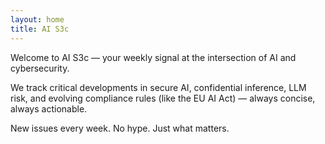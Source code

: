 ```yaml
---
layout: home
title: AI S3c
---
```


Welcome to AI S3c — your weekly signal at the intersection of AI and cybersecurity.

We track critical developments in secure AI, confidential inference, LLM risk, and evolving compliance rules (like the EU AI Act) — always concise, always actionable.

New issues every week. No hype. Just what matters.